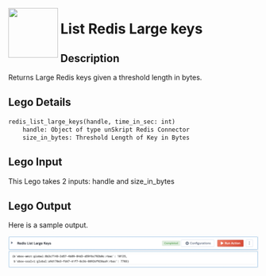 [<img align="left" src="https://unskript.com/assets/favicon.png" width="100" height="100" style="padding-right: 5px">](https://unskript.com/assets/favicon.png) 
<h1>List Redis Large keys</h1>

## Description
Returns Large Redis keys given a threshold length in bytes.

## Lego Details
    redis_list_large_keys(handle, time_in_sec: int)
        handle: Object of type unSkript Redis Connector
        size_in_bytes: Threshold Length of Key in Bytes

## Lego Input
This Lego takes 2 inputs: handle and size_in_bytes


## Lego Output
Here is a sample output.

<img src="./1.png">
